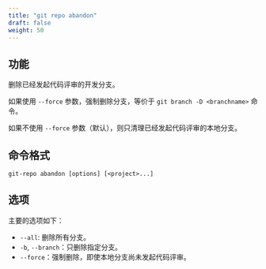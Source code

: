 ```yaml
---
title: "git repo abandon"
draft: false
weight: 50
---
```


## 功能

删除已经发起代码评审的开发分支。

如果使用 `--force` 参数，强制删除分支，等价于 `git branch -D <branchname>` 命令。

如果不使用 `--force` 参数（默认），则只清理已经发起代码评审的本地分支。

## 命令格式

    git-repo abandon [options] [<project>...]


## 选项

主要的选项如下：

+ `--all`: 删除所有分支。
+ `-b`, `--branch`：只删除指定分支。
+ `--force`：强制删除，即使本地分支尚未发起代码评审。
